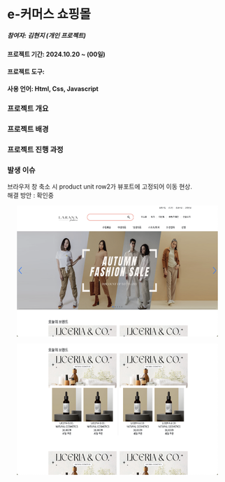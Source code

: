 # e-커머스 쇼핑몰

##### 참여자: 김현지 (개인 프로젝트)  
  
#### 프로젝트 기간: 2024.10.20 ~ (00일)  
  
#### 프로젝트 도구: 
  
#### 사용 언어: Html, Css, Javascript  
  
### 프로젝트 개요  
   
  
### 프로젝트 배경  
  
  
### 프로젝트 진행 과정  
  
  
### 발생 이슈
브라우저 창 축소 시 product unit row2가 뷰포트에 고정되어 이동 현상.  
해결 방안 : 확인중

<p align="center">
  <img width="460" height="300" src="./image/Finished1.png">
</p>  
  
<p align="center">
  <img width="460" height="300" src="./image/Finished2.png">
</p>  
  
